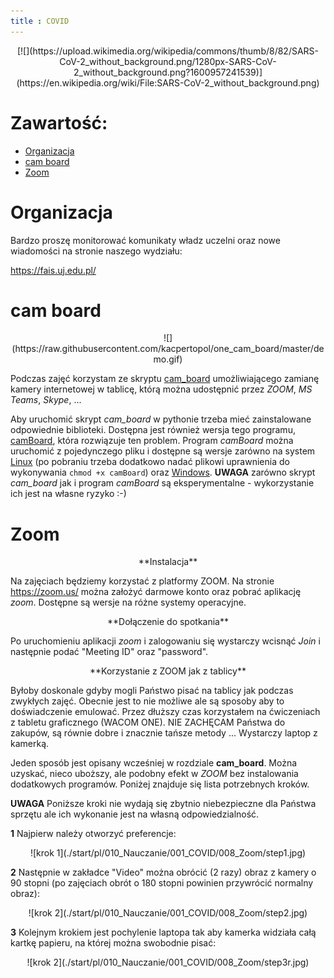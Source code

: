 ```yaml
---
title : COVID
---
```


<center>
[![](https://upload.wikimedia.org/wikipedia/commons/thumb/8/82/SARS-CoV-2_without_background.png/1280px-SARS-CoV-2_without_background.png?1600957241539)](https://en.wikipedia.org/wiki/File:SARS-CoV-2_without_background.png)
</center>



# Zawartość:

* [Organizacja](#organizacja)
* [cam board](#cam-board)
* [Zoom](#zoom)



# Organizacja

Bardzo proszę monitorować komunikaty władz uczelni
oraz nowe wiadomości na stronie naszego wydziału:

<https://fais.uj.edu.pl/>


# cam board

<center>
![](https://raw.githubusercontent.com/kacpertopol/one_cam_board/master/demo.gif)
</center>

Podczas zajęć korzystam ze skryptu [cam_board](https://github.com/kacpertopol/cam_board)
umożliwiającego zamianę kamery internetowej w tablicę, którą można udostępnić
przez *ZOOM*, *MS Teams*, *Skype*, ...

Aby uruchomić skrypt *cam_board* w pythonie trzeba mieć zainstalowane odpowiednie biblioteki. 
Dostępna jest również wersja tego programu, [camBoard](https://github.com/kacpertopol/one_cam_board),
która rozwiązuje ten problem. Program *camBoard* można uruchomić z pojedynczego pliku i dostępne są 
wersje zarówno na system [Linux](https://github.com/kacpertopol/one_cam_board/releases/download/0.1/camBoard)
(po pobraniu trzeba dodatkowo nadać plikowi uprawnienia do wykonywania `chmod +x camBoard`)
oraz [Windows](https://github.com/kacpertopol/one_cam_board/releases/download/0.1/camBoard.exe).
**UWAGA** zarówno skrypt *cam_board* jak i program *camBoard* są eksperymentalne - wykorzystanie
ich jest na własne ryzyko :-)



# Zoom

<center>
**Instalacja**
</center>

Na zajęciach będziemy korzystać z platformy ZOOM. 
Na stronie <https://zoom.us/>
można założyć darmowe konto oraz pobrać aplikację *zoom*. Dostępne
są wersje na różne systemy operacyjne.

<center>
**Dołączenie do spotkania**
</center>

Po uruchomieniu aplikacji *zoom* i zalogowaniu się
wystarczy wcisnąć *Join* i następnie podać "Meeting ID"
oraz "password". 

<center>
**Korzystanie z ZOOM jak z tablicy**
</center>

Byłoby doskonale gdyby mogli Państwo pisać na tablicy jak podczas
zwykłych zajęć. Obecnie jest to nie możliwe ale są sposoby aby to
doświadczenie emulować.
Przez dłuższy czas korzystałem na ćwiczeniach z tabletu graficznego (WACOM ONE). 
NIE ZACHĘCAM Państwa do zakupów, są równie dobre i znacznie tańsze metody ...
Wystarczy laptop z kamerką.

Jeden sposób jest opisany wcześniej w rozdziale **cam_board**. 
Można uzyskać, nieco uboższy, ale podobny efekt w *ZOOM* bez
instalowania dodatkowych programów. Poniżej znajduje się
lista potrzebnych kroków.

**UWAGA** Poniższe kroki nie wydają się zbytnio niebezpieczne
dla Państwa sprzętu ale ich wykonanie jest na własną odpowiedzialność.

**1** Najpierw należy otworzyć preferencje:

<center>
![krok 1](./start/pl/010_Nauczanie/001_COVID/008_Zoom/step1.jpg)
</center>

**2** Następnie w zakładce "Video" można obrócić (2 razy) obraz z kamery
o $90$ stopni (po zajęciach obrót o $180$ stopni powinien przywrócić 
normalny obraz):

<center>
![krok 2](./start/pl/010_Nauczanie/001_COVID/008_Zoom/step2.jpg)
</center>

**3** Kolejnym krokiem jest pochylenie laptopa tak aby kamerka widziała całą kartkę papieru,
na której można swobodnie pisać:

<center>
![krok 2](./start/pl/010_Nauczanie/001_COVID/008_Zoom/step3r.jpg)
</center>





